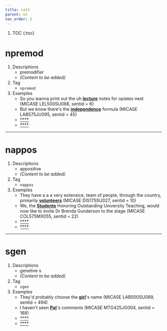 ```yaml
---
title: cat3
parent: nn
nav_order: 3
---
```

1. TOC
{:toc}


# npremod

1. Descriptions
    - premodifier
    - *(Content to be added)*
2. Tag
    - `npremod`
3. Examples
    - So you wanna print out the uh <ins>**lecture**</ins> notes for opiates next (MICASE LEL500SU088, sentid = 6)
    - But we know there's the <ins>**independence**</ins> formula (MICASE LAB575JU095, sentid = 45)
    - <ins>****</ins>
    - <ins>****</ins>

---

# nappos

1. Descriptions
    - appositive
    - *(Content to be added)*
2. Tag
    - `nappos`
3. Examples
    - They have a a a very extensice, team of people, through the country, primarily <ins>**volunteers**</ins> (MICASE DIS175SU027, sentid = 10)
    - We, the <ins>**Students**</ins> Honoring Outstanding University Teaching, would now like to invite Dr Brenda Gunderson to the stage (MICASE COL575MX055, sentid = 22)
    - <ins>****</ins>
    - <ins>****</ins>

---

# sgen

1. Descriptions
    - genetive s
    - *(Content to be added)*
2. Tag
    - `sgen`
3. Examples
    - They'd probably choose the <ins>**girl**</ins>'s name (MICASE LAB500SU089, sentid = 494)
    - I haven't seen <ins>**Pat**</ins>'s comments (MICASE MTG425JG004, sentid = 168)
    - <ins>****</ins>
    - <ins>****</ins>

